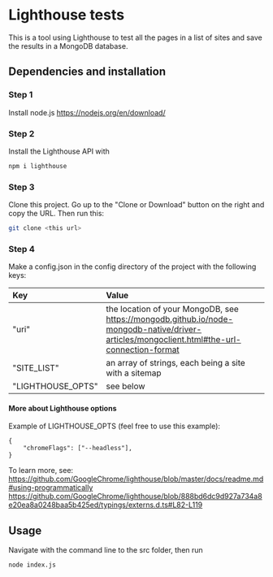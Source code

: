 # Lighthouse tests

This is a tool using Lighthouse to test all the pages in a list of sites and save the results in a MongoDB database.

## Dependencies and installation

### Step 1
Install node.js https://nodejs.org/en/download/

### Step 2
Install the Lighthouse API with

```bash
npm i lighthouse
```
### Step 3
Clone this project. Go up to the "Clone or Download" button on the right and copy the URL. Then run this:
```bash
git clone <this url>
```
### Step 4
Make a config.json in the config directory of the project with the following keys:

| Key | Value |
| :--- | :------ |
| "uri"             | the location of your MongoDB, see https://mongodb.github.io/node-mongodb-native/driver-articles/mongoclient.html#the-url-connection-format |
| "SITE_LIST"       | an array of strings, each being a site with a sitemap      |
| "LIGHTHOUSE_OPTS" | see below                                                  |

#### More about Lighthouse options
Example of LIGHTHOUSE_OPTS (feel free to use this example):

    {
        "chromeFlags": ["--headless"],
    }

To learn more, see:
https://github.com/GoogleChrome/lighthouse/blob/master/docs/readme.md#using-programmatically
https://github.com/GoogleChrome/lighthouse/blob/888bd6dc9d927a734a8e20ea8a0248baa5b425ed/typings/externs.d.ts#L82-L119

## Usage
Navigate with the command line to the src folder, then run
```bash
node index.js
```